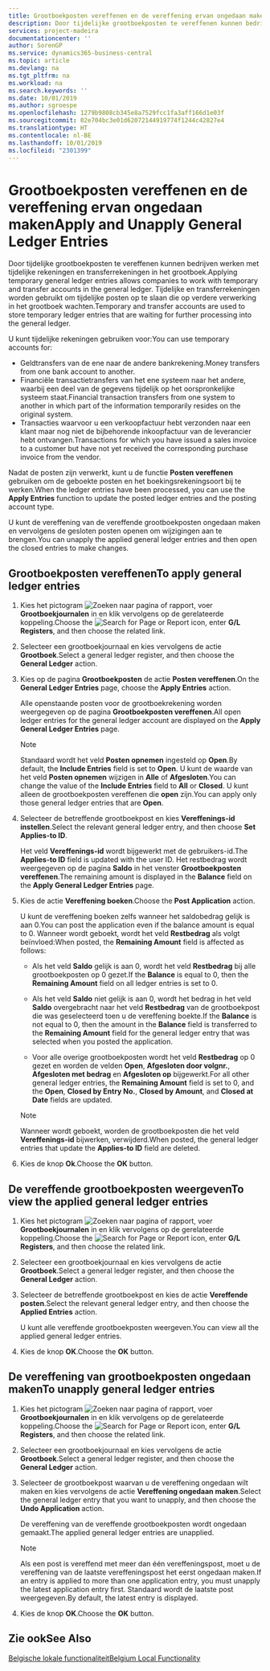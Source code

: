 ```yaml
---
title: Grootboekposten vereffenen en de vereffening ervan ongedaan maken
description: Door tijdelijke grootboekposten te vereffenen kunnen bedrijven werken met tijdelijke rekeningen en transferrekeningen in het grootboek. Tijdelijke en transferrekeningen worden gebruikt om tijdelijke posten op te slaan die op verdere verwerking in het grootboek wachten.
services: project-madeira
documentationcenter: ''
author: SorenGP
ms.service: dynamics365-business-central
ms.topic: article
ms.devlang: na
ms.tgt_pltfrm: na
ms.workload: na
ms.search.keywords: ''
ms.date: 10/01/2019
ms.author: sgroespe
ms.openlocfilehash: 1279b9808cb345e8a7529fcc1fa3aff166d1e03f
ms.sourcegitcommit: 02e704bc3e01d62072144919774f1244c42827e4
ms.translationtype: HT
ms.contentlocale: nl-BE
ms.lasthandoff: 10/01/2019
ms.locfileid: "2301399"
---
```

# <a name="apply-and-unapply-general-ledger-entries"></a><span data-ttu-id="b27a5-104">Grootboekposten vereffenen en de vereffening ervan ongedaan maken</span><span class="sxs-lookup"><span data-stu-id="b27a5-104">Apply and Unapply General Ledger Entries</span></span>
<span data-ttu-id="b27a5-105">Door tijdelijke grootboekposten te vereffenen kunnen bedrijven werken met tijdelijke rekeningen en transferrekeningen in het grootboek.</span><span class="sxs-lookup"><span data-stu-id="b27a5-105">Applying temporary general ledger entries allows companies to work with temporary and transfer accounts in the general ledger.</span></span> <span data-ttu-id="b27a5-106">Tijdelijke en transferrekeningen worden gebruikt om tijdelijke posten op te slaan die op verdere verwerking in het grootboek wachten.</span><span class="sxs-lookup"><span data-stu-id="b27a5-106">Temporary and transfer accounts are used to store temporary ledger entries that are waiting for further processing into the general ledger.</span></span>  

 <span data-ttu-id="b27a5-107">U kunt tijdelijke rekeningen gebruiken voor:</span><span class="sxs-lookup"><span data-stu-id="b27a5-107">You can use temporary accounts for:</span></span>  

- <span data-ttu-id="b27a5-108">Geldtransfers van de ene naar de andere bankrekening.</span><span class="sxs-lookup"><span data-stu-id="b27a5-108">Money transfers from one bank account to another.</span></span>  
- <span data-ttu-id="b27a5-109">Financiële transactietransfers van het ene systeem naar het andere, waarbij een deel van de gegevens tijdelijk op het oorspronkelijke systeem staat.</span><span class="sxs-lookup"><span data-stu-id="b27a5-109">Financial transaction transfers from one system to another in which part of the information temporarily resides on the original system.</span></span>  
- <span data-ttu-id="b27a5-110">Transacties waarvoor u een verkoopfactuur hebt verzonden naar een klant maar nog niet de bijbehorende inkoopfactuur van de leverancier hebt ontvangen.</span><span class="sxs-lookup"><span data-stu-id="b27a5-110">Transactions for which you have issued a sales invoice to a customer but have not yet received the corresponding purchase invoice from the vendor.</span></span>  

 <span data-ttu-id="b27a5-111">Nadat de posten zijn verwerkt, kunt u de functie **Posten vereffenen** gebruiken om de geboekte posten en het boekingsrekeningsoort bij te werken.</span><span class="sxs-lookup"><span data-stu-id="b27a5-111">When the ledger entries have been processed, you can use the **Apply Entries** function to update the posted ledger entries and the posting account type.</span></span>  

 <span data-ttu-id="b27a5-112">U kunt de vereffening van de vereffende grootboekposten ongedaan maken en vervolgens de gesloten posten openen om wijzigingen aan te brengen.</span><span class="sxs-lookup"><span data-stu-id="b27a5-112">You can unapply the applied general ledger entries and then open the closed entries to make changes.</span></span>  

## <a name="to-apply-general-ledger-entries"></a><span data-ttu-id="b27a5-113">Grootboekposten vereffenen</span><span class="sxs-lookup"><span data-stu-id="b27a5-113">To apply general ledger entries</span></span>  

1.  <span data-ttu-id="b27a5-114">Kies het pictogram ![Zoeken naar pagina of rapport](../../media/ui-search/search_small.png "pictogram Zoeken naar pagina of rapport"), voer **Grootboekjournalen** in en klik vervolgens op de gerelateerde koppeling.</span><span class="sxs-lookup"><span data-stu-id="b27a5-114">Choose the ![Search for Page or Report](../../media/ui-search/search_small.png "Search for Page or Report icon") icon, enter **G/L Registers**, and then choose the related link.</span></span>  
2.  <span data-ttu-id="b27a5-115">Selecteer een grootboekjournaal en kies vervolgens de actie **Grootboek**.</span><span class="sxs-lookup"><span data-stu-id="b27a5-115">Select a general ledger register, and then choose the **General Ledger** action.</span></span>  
3.  <span data-ttu-id="b27a5-116">Kies op de pagina **Grootboekposten** de actie **Posten vereffenen**.</span><span class="sxs-lookup"><span data-stu-id="b27a5-116">On the **General Ledger Entries** page, choose the **Apply Entries** action.</span></span>  

    <span data-ttu-id="b27a5-117">Alle openstaande posten voor de grootboekrekening worden weergegeven op de pagina **Grootboekposten vereffenen**.</span><span class="sxs-lookup"><span data-stu-id="b27a5-117">All open ledger entries for the general ledger account are displayed on the **Apply General Ledger Entries** page.</span></span>  

    > [!NOTE]  
    >  <span data-ttu-id="b27a5-118">Standaard wordt het veld **Posten opnemen** ingesteld op **Open**.</span><span class="sxs-lookup"><span data-stu-id="b27a5-118">By default, the **Include Entries** field is set to **Open**.</span></span> <span data-ttu-id="b27a5-119">U kunt de waarde van het veld **Posten opnemen** wijzigen in **Alle** of **Afgesloten**.</span><span class="sxs-lookup"><span data-stu-id="b27a5-119">You can change the value of the **Include Entries** field to **All** or **Closed**.</span></span> <span data-ttu-id="b27a5-120">U kunt alleen de grootboekposten vereffenen die **open** zijn.</span><span class="sxs-lookup"><span data-stu-id="b27a5-120">You can apply only those general ledger entries that are **Open**.</span></span>  

4.  <span data-ttu-id="b27a5-121">Selecteer de betreffende grootboekpost en kies **Vereffenings-id instellen**.</span><span class="sxs-lookup"><span data-stu-id="b27a5-121">Select the relevant general ledger entry, and then choose **Set Applies-to ID**.</span></span>  

    <span data-ttu-id="b27a5-122">Het veld **Vereffenings-id** wordt bijgewerkt met de gebruikers-id.</span><span class="sxs-lookup"><span data-stu-id="b27a5-122">The **Applies-to ID** field is updated with the user ID.</span></span> <span data-ttu-id="b27a5-123">Het restbedrag wordt weergegeven op de pagina **Saldo** in het venster **Grootboekposten vereffenen**.</span><span class="sxs-lookup"><span data-stu-id="b27a5-123">The remaining amount is displayed in the **Balance** field on the **Apply General Ledger Entries** page.</span></span>  

5.  <span data-ttu-id="b27a5-124">Kies de actie **Vereffening boeken**.</span><span class="sxs-lookup"><span data-stu-id="b27a5-124">Choose the **Post Application** action.</span></span>  

    <span data-ttu-id="b27a5-125">U kunt de vereffening boeken zelfs wanneer het saldobedrag gelijk is aan 0.</span><span class="sxs-lookup"><span data-stu-id="b27a5-125">You can post the application even if the balance amount is equal to 0.</span></span> <span data-ttu-id="b27a5-126">Wanneer wordt geboekt, wordt het veld **Restbedrag** als volgt beïnvloed:</span><span class="sxs-lookup"><span data-stu-id="b27a5-126">When posted, the **Remaining Amount** field is affected as follows:</span></span>  

    - <span data-ttu-id="b27a5-127">Als het veld **Saldo** gelijk is aan 0, wordt het veld **Restbedrag** bij alle grootboekposten op 0 gezet.</span><span class="sxs-lookup"><span data-stu-id="b27a5-127">If the **Balance** is equal to 0, then the **Remaining Amount** field on all ledger entries is set to 0.</span></span>  

    - <span data-ttu-id="b27a5-128">Als het veld **Saldo** niet gelijk is aan 0, wordt het bedrag in het veld **Saldo** overgebracht naar het veld **Restbedrag** van de grootboekpost die was geselecteerd toen u de vereffening boekte.</span><span class="sxs-lookup"><span data-stu-id="b27a5-128">If the **Balance** is not equal to 0, then the amount in the **Balance** field is transferred to the **Remaining Amount** field for the general ledger entry that was selected when you posted the application.</span></span>  

    - <span data-ttu-id="b27a5-129">Voor alle overige grootboekposten wordt het veld **Restbedrag** op 0 gezet en worden de velden **Open**, **Afgesloten door volgnr.**, **Afgesloten met bedrag** en **Afgesloten op** bijgewerkt.</span><span class="sxs-lookup"><span data-stu-id="b27a5-129">For all other general ledger entries, the **Remaining Amount** field is set to 0, and the **Open**, **Closed by Entry No.**, **Closed by Amount**, and **Closed at Date** fields are updated.</span></span>  

    > [!NOTE]  
    >  <span data-ttu-id="b27a5-130">Wanneer wordt geboekt, worden de grootboekposten die het veld **Vereffenings-id** bijwerken, verwijderd.</span><span class="sxs-lookup"><span data-stu-id="b27a5-130">When posted, the general ledger entries that update the **Applies-to ID** field are deleted.</span></span>  

6.  <span data-ttu-id="b27a5-131">Kies de knop **Ok**.</span><span class="sxs-lookup"><span data-stu-id="b27a5-131">Choose the **OK** button.</span></span>  

## <a name="to-view-the-applied-general-ledger-entries"></a><span data-ttu-id="b27a5-132">De vereffende grootboekposten weergeven</span><span class="sxs-lookup"><span data-stu-id="b27a5-132">To view the applied general ledger entries</span></span>  

1.  <span data-ttu-id="b27a5-133">Kies het pictogram ![Zoeken naar pagina of rapport](../../media/ui-search/search_small.png "pictogram Zoeken naar pagina of rapport"), voer **Grootboekjournalen** in en klik vervolgens op de gerelateerde koppeling.</span><span class="sxs-lookup"><span data-stu-id="b27a5-133">Choose the ![Search for Page or Report](../../media/ui-search/search_small.png "Search for Page or Report icon") icon, enter **G/L Registers**, and then choose the related link.</span></span>  
2.  <span data-ttu-id="b27a5-134">Selecteer een grootboekjournaal en kies vervolgens de actie **Grootboek**.</span><span class="sxs-lookup"><span data-stu-id="b27a5-134">Select a general ledger register, and then choose the **General Ledger** action.</span></span>  
3.  <span data-ttu-id="b27a5-135">Selecteer de betreffende grootboekpost en kies de actie **Vereffende posten**.</span><span class="sxs-lookup"><span data-stu-id="b27a5-135">Select the relevant general ledger entry, and then choose the **Applied Entries** action.</span></span>  

    <span data-ttu-id="b27a5-136">U kunt alle vereffende grootboekposten weergeven.</span><span class="sxs-lookup"><span data-stu-id="b27a5-136">You can view all the applied general ledger entries.</span></span>  

4.  <span data-ttu-id="b27a5-137">Kies de knop **OK**.</span><span class="sxs-lookup"><span data-stu-id="b27a5-137">Choose the **OK** button.</span></span>  

## <a name="to-unapply-general-ledger-entries"></a><span data-ttu-id="b27a5-138">De vereffening van grootboekposten ongedaan maken</span><span class="sxs-lookup"><span data-stu-id="b27a5-138">To unapply general ledger entries</span></span>  

1.  <span data-ttu-id="b27a5-139">Kies het pictogram ![Zoeken naar pagina of rapport](../../media/ui-search/search_small.png "pictogram Zoeken naar pagina of rapport"), voer **Grootboekjournalen** in en klik vervolgens op de gerelateerde koppeling.</span><span class="sxs-lookup"><span data-stu-id="b27a5-139">Choose the ![Search for Page or Report](../../media/ui-search/search_small.png "Search for Page or Report icon") icon, enter **G/L Registers**, and then choose the related link.</span></span>  
2.  <span data-ttu-id="b27a5-140">Selecteer een grootboekjournaal en kies vervolgens de actie **Grootboek**.</span><span class="sxs-lookup"><span data-stu-id="b27a5-140">Select a general ledger register, and then choose the **General Ledger** action.</span></span>  
3.  <span data-ttu-id="b27a5-141">Selecteer de grootboekpost waarvan u de vereffening ongedaan wilt maken en kies vervolgens de actie **Vereffening ongedaan maken**.</span><span class="sxs-lookup"><span data-stu-id="b27a5-141">Select the general ledger entry that you want to unapply, and then choose the **Undo Application** action.</span></span>  

    <span data-ttu-id="b27a5-142">De vereffening van de vereffende grootboekposten wordt ongedaan gemaakt.</span><span class="sxs-lookup"><span data-stu-id="b27a5-142">The applied general ledger entries are unapplied.</span></span>  

    > [!NOTE]  
    >  <span data-ttu-id="b27a5-143">Als een post is vereffend met meer dan één vereffeningspost, moet u de vereffening van de laatste vereffeningspost het eerst ongedaan maken.</span><span class="sxs-lookup"><span data-stu-id="b27a5-143">If an entry is applied to more than one application entry, you must unapply the latest application entry first.</span></span> <span data-ttu-id="b27a5-144">Standaard wordt de laatste post weergegeven.</span><span class="sxs-lookup"><span data-stu-id="b27a5-144">By default, the latest entry is displayed.</span></span>  

4.  <span data-ttu-id="b27a5-145">Kies de knop **OK**.</span><span class="sxs-lookup"><span data-stu-id="b27a5-145">Choose the **OK** button.</span></span>  

## <a name="see-also"></a><span data-ttu-id="b27a5-146">Zie ook</span><span class="sxs-lookup"><span data-stu-id="b27a5-146">See Also</span></span>  
[<span data-ttu-id="b27a5-147">Belgische lokale functionaliteit</span><span class="sxs-lookup"><span data-stu-id="b27a5-147">Belgium Local Functionality</span></span>](belgium-local-functionality.md)
